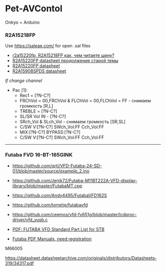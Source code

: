 # Pet-AVContol
Onkyo + Arduino 




### R2A15218FP

Use https://saleae.com/ for open .sal files 

* [r2a15220fp, R2A15218FP как, чем читаете шину?](https://monitor.net.ru/forum/threads/636030/page-5)
* [R2A15220FP datasheet продолжение старой темы](http://arduino.ru/forum/programmirovanie/r2a15220fp-datasheet-prodolzhenie-staroi-temy)
* [R2A15220FP datasheet](https://drive.google.com/file/d/1ya9X_x9CkGjxOrbr4z2fo4DzLvJoxlIP/view)
* [R2A15908SPDS datasheet](https://opendevices.ru/wp-content/uploads/2014/05/r2a15908spds.pdf)



*If change channel* 
* Pac [1]:
    - Rec1 = [?N-C?]
    - FRChVol = 00,FRChVol & FLChVol = 00,FLChVol = FF - снимаем громкость [R,L]
    - TREBLE = [?N-C?]
    - SL/SR Vol IN	- [?N-C?]
    - SRch_Vol	& SLch_Vol - снимаем громкость [SR,SL]
    - C/SW V:[?N-C?]	SWch_Vol:FF		Cch_Vol:FF
    - MIX:[?N-C?]	BYPASS:[?N-C?]
    - C/SW V:[?N-C?]	SWch_Vol:FF		Cch_Vol:FF    
    
- - - - - - - -


### Futaba FVD 16-BT-165GINK 

* https://github.com/qrti/VFD-Futaba-24-SD-01/blob/master/source/example_2.ino
* https://github.com/Jenik72/Futaba-M11BT222A-VFD-display-library/blob/master/FutabaMT.cpp
* https://github.com/Andy4495/FutabaVFD162S
* https://github.com/torretje/futabavfd
* https://github.com/ceemos/vfd-fv651g/blob/master/lcdproc-driver/vfd_vusb.c


* [PDF: FUTABA VFD Standard Part List for STB](http://www.futabahk.com.hk/FTS/-%20FTP_DataBase/Docs_02Catalog/VFD/Futaba%20VFD%20standard%20part%20list%20for%20STB_20120507%20(YZ).pdf)
* [Futaba PDF Manuals, need registration](https://www.futaba.co.jp/en/display/d_dl/d_dlist/004325.html)


M66005

https://datasheet.datasheetarchive.com/originals/distributors/Datasheets-319/34317.pdf

